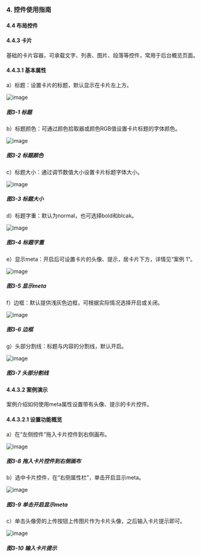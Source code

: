 ### 4. 控件使用指南

#### 4.4 布局控件

#### 4.4.3 卡片

基础的卡片容器，可承载文字、列表、图片、段落等控件，常用于后台概览页面。

#### 4.4.3.1 基本属性

a）标题：设置卡片的标题，默认显示在卡片左上方。

![image](https://user-images.githubusercontent.com/79617492/219600365-3a70bd9d-fa4a-4a97-ae44-3bd758a0aa95.png)

##### 图3-1 标题

b）标题颜色：可通过颜色拾取器或颜色RGB值设置卡片标题的字体颜色。

![image](https://user-images.githubusercontent.com/79617492/219600383-b91e28bd-0e73-431e-901b-537ef7f2b177.png)

##### 图3-2 标题颜色

c）标题大小：通过调节数值大小设置卡片标题字体大小。

![image](https://user-images.githubusercontent.com/79617492/219600413-4f3f7f8a-6846-4b9e-8600-a0d305537676.png)

##### 图3-3 标题大小

d）标题字重：默认为normal，也可选择bold和blcak。

![image](https://user-images.githubusercontent.com/79617492/219600603-157d87d9-f708-4c94-8f3b-7c952f38b6c0.png)

##### 图3-4 标题字重

e）显示meta：开启后可设置卡片的头像、提示，居卡片下方，详情见“案例 1”。

![image](https://user-images.githubusercontent.com/79617492/219600625-92fb3641-19fc-4aaa-aaf6-46520b6e8182.png)

##### 图3-5 显示meta

f）边框：默认提供浅灰色边框，可根据实际情况选择开启或关闭。

![image](https://user-images.githubusercontent.com/79617492/219600648-87d7c8e0-18e1-4a66-b998-40bd1a23d9da.png)

##### 图3-6 边框

g）头部分割线：标题与内容的分割线，默认开启。

![image](https://user-images.githubusercontent.com/79617492/219600673-5cb9efe3-ee9d-47c7-8fd2-b2ee0b1a3893.png)

##### 图3-7 头部分割线

#### 4.4.3.2 案例演示

案例介绍如何使用meta属性设置带有头像、提示的卡片控件。

#### 4.4.3.2.1 设置功能概览

a）在“左侧控件”拖入卡片控件到右侧画布。

![image](https://user-images.githubusercontent.com/79617492/219600700-5a62c8b6-4dec-4afe-833c-44e4e46b7774.png)

##### 图3-8 拖入卡片控件到右侧画布

b）选中卡片控件，在“右侧属性栏”，单击开启显示meta。

![image](https://user-images.githubusercontent.com/79617492/219600740-f2f96520-ec69-428e-9085-cee3cd677f11.png)

##### 图3-9 单击开启显示meta

c）单击头像旁的上传按钮上传图片作为卡片头像，之后输入卡片提示即可。

![image](https://user-images.githubusercontent.com/79617492/219600778-cc1d96c3-0eb8-4ad0-8ae8-2070fb54d3ee.png)

##### 图3-10 输入卡片提示
